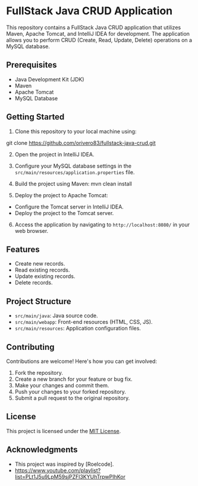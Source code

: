 # FullStack Java CRUD Application

This repository contains a FullStack Java CRUD application that utilizes Maven, Apache Tomcat, and IntelliJ IDEA for development. The application allows you to perform CRUD (Create, Read, Update, Delete) operations on a MySQL database.

## Prerequisites

- Java Development Kit (JDK)
- Maven
- Apache Tomcat
- MySQL Database

## Getting Started

1. Clone this repository to your local machine using:

git clone https://github.com/orivero83/fullstack-java-crud.git

2. Open the project in IntelliJ IDEA.

3. Configure your MySQL database settings in the `src/main/resources/application.properties` file.

4. Build the project using Maven: mvn clean install
 
5. Deploy the project to Apache Tomcat:

- Configure the Tomcat server in IntelliJ IDEA.
- Deploy the project to the Tomcat server.

6. Access the application by navigating to `http://localhost:8080/` in your web browser.

## Features

- Create new records.
- Read existing records.
- Update existing records.
- Delete records.

## Project Structure

- `src/main/java`: Java source code.
- `src/main/webapp`: Front-end resources (HTML, CSS, JS).
- `src/main/resources`: Application configuration files.

## Contributing

Contributions are welcome! Here's how you can get involved:

1. Fork the repository.
2. Create a new branch for your feature or bug fix.
3. Make your changes and commit them.
4. Push your changes to your forked repository.
5. Submit a pull request to the original repository.

## License

This project is licensed under the [MIT License](LICENSE).

## Acknowledgments

- This project was inspired by [Roelcode].
- https://www.youtube.com/playlist?list=PLt1J5u9LpM59sjPZFl3KYUhTrpwPIhKor




